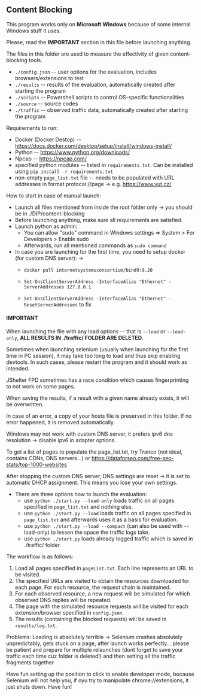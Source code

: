 ## Content Blocking

This program works only on **Microsoft Windows** because of some internal Windows stuff it uses.

Please, read the **IMPORTANT** section in this file before launching anything.

The files in this folder are used to measure the effectivity of given content-blocking tools.  

- ``./config.json`` -- user options for the evaluation, includes browsers/extensions to test
- ``./results`` -- results of the evaluation, automatically created after starting the program
- ``./scripts`` -- Powershell scripts to control OS-specific functionalities
- ``./source`` -- source codes
- ``./traffic`` -- observed traffic data, automatically created after starting the program

Requirements to run:
- Docker (Docker Destop) -- https://docs.docker.com/desktop/setup/install/windows-install/
- Python -- https://www.python.org/downloads/
- Npcap -- https://npcap.com/
- specified python modules -- listed in ``requirements.txt``. Can be installed using ``pip install -r requirements.txt``
- non-empty ``page_list.txt`` file -- needs to be populated with URL addresses in format protocol://page -> e.g. https://www.vut.cz/

How to start in case of manual launch:
- Launch all files mentioned from inside the root folder only -> you should be in ./DIP/content-blocking
- Before launching anything, make sure all requirements are satisfied.
- Launch python as admin:
    - You can allow "sudo" command in Windows settings => System > For Developers > Enable sudo
    - Afterwards, run all mentioned commands as ``sudo command``
- In case you are launching for the first time, you need to setup docker (for custom DNS server): -> 
    - ``docker pull internetsystemsconsortium/bind9:9.20``

    - ``Set-DnsClientServerAddress -InterfaceAlias "Ethernet" -ServerAddresses 127.0.0.1`` 
    - ``Set-DnsClientServerAddress -InterfaceAlias "Ethernet" -ResetServerAddresses`` to fix

#### IMPORTANT
When launching the file with any load options -- that is ``--load`` or ``--load-only``, **ALL RESULTS IN ./traffic/ FOLDER ARE DELETED**.

Sometimes when launching selenium (usually when launching for the first time in PC session), it may take too long to load and thus
skip enabling devtools. In such cases, please restart the program and it should work as intended. 

JShelter FPD sometimes has a race condition which causes fingerprinting to not work on some pages. 

When saving the results, if a result with a given name already exists, it will be overwritten.

In case of an error, a copy of your hosts file is preserved in this folder. If no error happened, it is removed automatically.

Windows may not work with custom DNS server, it prefers ipv6 dns resolution -> disable ipv6 in adapter options.

To get a list of pages to populate the page_list.txt, try Tranco (not ideal, contains CDNs, DNS servers...) or https://dataforseo.com/free-seo-stats/top-1000-websites

After stopping the custom DNS server, DNS settings are reset -> it is set to automatic DHCP assignment. This means you lose your own settings.

- There are three options how to launch the evaluation:
    - use ``python ./start.py --load-only`` loads traffic on all pages specified in ``page_list.txt`` and nothing else.
    - use ``python ./start.py --load`` loads traffic on all pages specified in ``page_list.txt`` and afterwards uses it as a basis for evaluation.
    - use ``python ./start.py --load --compact`` (can also be used with --load-only) to lessen the space the traffic logs take.
    - use ``python ./start.py`` loads already logged traffic which is saved in ./traffic/ folder.


The workflow is as follows:

1. Load all pages specified in ``pageList.txt``. Each line represents an URL to be visited.
2. The specified URLs are visited to obtain the resources downloaded for each page. For each resource, the request chain is maintained.
3. For each observed resource, a new request will be simulated for which observed DNS replies will be repeated.
4. The page with the simulated resource requests will be visited for each extension/browser specified in ``config.json``.
5. The results (containing the blocked requests) will be saved in ``results/log.txt``.

Problems:
Loading is absolutely terrible -> Selenium crashes absolutely unpredictably, gets stuck on a page, after launch works perfectly... please be patient and prepare for multiple relaunches (dont forget to save your traffic each time cuz folder is deleted!) and
then setting all the traffic fragments together

Have fun setting up the position to click to enable developer mode, because Selenium will not help you, if oyu try to manipulate chrome://extensions, it just shuts down. Have fun!